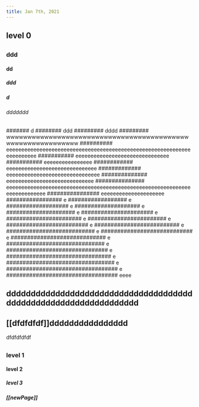 ```yaml
---
title: Jan 7th, 2021
---
```


## level 0
##
### ddd
#### dd
##### ddd
##### d
###### ddddddd
####### d
######## ddd
######### dddd
######### wwwwwwwwwwwwwwwwwwwwwwwwwwwwwwwwwwwwwwwwwwwwwwwwwwwwwwwwwwww
########## eeeeeeeeeeeeeeeeeeeeeeeeeeeeeeeeeeeeeeeeeeeeeeeeeeeeeeeeeeeeeeeeeeeeeee
########### eeeeeeeeeeeeeeeeeeeeeeeeeeeeeee
########### eeeeeeeeeeeeeeee
############ eeeeeeeeeeeeeeeeeeeeeeeeeeeeee
############# eeeeeeeeeeeeeeeeeeeeeeeeeeeeeee
############## eeeeeeeeeeeeeeeeeeeeeeeeeeeee
############### eeeeeeeeeeeeeeeeeeeeeeeeeeeeeeeeeeeeeeeeeeeeeeeeeeeeeeeeeeeeeeeeeeeeeeeeee
################ eeeeeeeeeeeeeeeeeeeee
################# e
################## e
################### e
#################### e
##################### e
###################### e
####################### e
######################## e
######################### e
########################## e
########################### e
############################ e
############################# e
############################## e
############################### e
################################ e
################################# e
################################## e
################################## eeee
## ddddddddddddddddddddddddddddddddddddddddddddddddddddddddddddddddd
## [[dfdfdfdf]]dddddddddddddddd


dfdfdfdfdf
##
### level 1
#### level 2
##### level 3
##### [[newPage]]
